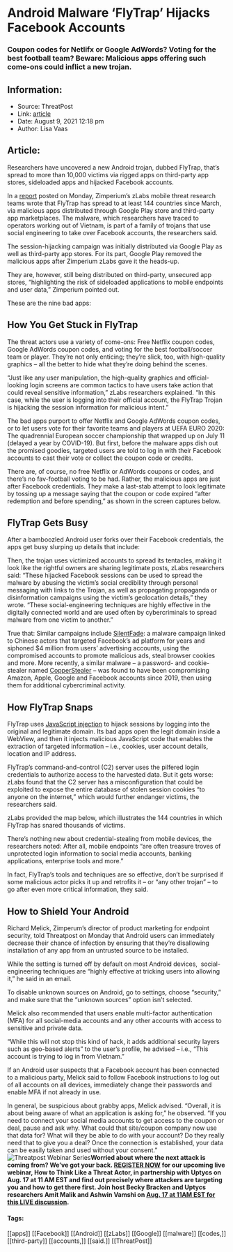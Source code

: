 # Android Malware ‘FlyTrap’ Hijacks Facebook Accounts
### Coupon codes for Netlifx or Google AdWords? Voting for the best football team? Beware: Malicious apps offering such come-ons could inflict a new trojan. 

## Information:
+ Source: ThreatPost
+ Link: [article](https://kasperskycontenthub.com/threatpost-global/?p=168463)
+ Date: August 9, 2021  12:18 pm
+ Author: Lisa Vaas


## Article:
Researchers have uncovered a new Android trojan, dubbed FlyTrap, that’s spread to more than 10,000 victims via rigged apps on third-party app stores, sideloaded apps and hijacked Facebook accounts.


In a [report](https://blog.zimperium.com/flytrap-android-malware-compromises-thousands-of-facebook-accounts/) posted on Monday, Zimperium’s zLabs mobile threat research teams wrote that FlyTrap has spread to at least 144 countries since March, via malicious apps distributed through Google Play store and third-party app marketplaces. The malware, which researchers have traced to operators working out of Vietnam, is part of a family of trojans that use social engineering to take over Facebook accounts, the researchers said.


The session-hijacking campaign was initially distributed via Google Play as well as third-party app stores. For its part, Google Play removed the malicious apps after Zimperium zLabs gave it the heads-up.



They are, however, still being distributed on third-party, unsecured app stores, “highlighting the risk of sideloaded applications to mobile endpoints and user data,” Zimperium pointed out.


These are the nine bad apps:


How You Get Stuck in FlyTrap
----------------------------


The threat actors use a variety of come-ons: Free Netflix coupon codes, Google AdWords coupon codes, and voting for the best football/soccer team or player. They’re not only enticing; they’re slick, too, with high-quality graphics – all the better to hide what they’re doing behind the scenes.


“Just like any user manipulation, the high-quality graphics and official-looking login screens are common tactics to have users take action that could reveal sensitive information,” zLabs researchers explained. “In this case, while the user is logging into their official account, the FlyTrap Trojan is hijacking the session information for malicious intent.”


The bad apps purport to offer Netflix and Google AdWords coupon codes, or to let users vote for their favorite teams and players at UEFA EURO 2020: The quadrennial European soccer championship that wrapped up on July 11 (delayed a year by COVID-19). But first, before the malware apps dish out the promised goodies, targeted users are told to log in with their Facebook accounts to cast their vote or collect the coupon code or credits.


There are, of course, no free Netflix or AdWords coupons or codes, and there’s no fav-football voting to be had. Rather, the malicious apps are just after Facebook credentials. They make a last-stab attempt to look legitimate by tossing up a message saying that the coupon or code expired “after redemption and before spending,” as shown in the screen captures below.


FlyTrap Gets Busy
-----------------


After a bamboozled Android user forks over their Facebook credentials, the apps get busy slurping up details that include:


Then, the trojan uses victimized accounts to spread its tentacles, making it look like the rightful owners are sharing legitimate posts, zLabs researchers said: “These hijacked Facebook sessions can be used to spread the malware by abusing the victim’s social credibility through personal messaging with links to the Trojan, as well as propagating propaganda or disinformation campaigns using the victim’s geolocation details,” they wrote. “These social-engineering techniques are highly effective in the digitally connected world and are used often by cybercriminals to spread malware from one victim to another.”


True that: Similar campaigns include [SilentFade](https://threatpost.com/silentfade-attack-facebook/159780/): a malware campaign linked to Chinese actors that targeted Facebook’s ad platform for years and siphoned $4 million from users’ advertising accounts, using the compromised accounts to promote malicious ads, steal browser cookies and more. More recently, a similar malware – a password- and cookie-stealer named [CopperStealer](https://threatpost.com/copperstealer-hijacks-accounts/164919/) – was found to have been compromising Amazon, Apple, Google and Facebook accounts since 2019, then using them for additional cybercriminal activity.


How FlyTrap Snaps
-----------------


FlyTrap uses [JavaScript injection](https://owasp.org/www-community/attacks/xss/) to hijack sessions by logging into the original and legitimate domain. Its bad apps open the legit domain inside a WebView, and then it injects malicious JavaScript code that enables the extraction of targeted information – i.e., cookies, user account details, location and IP address.


FlyTrap’s command-and-control (C2) server uses the pilfered login credentials to authorize access to the harvested data. But it gets worse: zLabs found that the C2 server has a misconfiguration that could be exploited to expose the entire database of stolen session cookies “to anyone on the internet,” which would further endanger victims, the researchers said.


zLabs provided the map below, which illustrates the 144 countries in which FlyTrap has snared thousands of victims.


There’s nothing new about credential-stealing from mobile devices, the researchers noted: After all, mobile endpoints “are often treasure troves of unprotected login information to social media accounts, banking applications, enterprise tools and more.”


In fact, FlyTrap’s tools and techniques are so effective, don’t be surprised if some malicious actor picks it up and retrofits it – or “any other trojan” – to go after even more critical information, they said.


How to Shield Your Android
--------------------------


Richard Melick, Zimperum’s director of product marketing for endpoint security, told Threatpost on Monday that Android users can immediately decrease their chance of infection by ensuring that they’re disallowing installation of any app from an untrusted source to be installed.


While the setting is turned off by default on most Android devices,  social-engineering techniques are “highly effective at tricking users into allowing it,” he said in an email.


To disable unknown sources on Android, go to settings, choose “security,” and make sure that the “unknown sources” option isn’t selected.


Melick also recommended that users enable multi-factor authentication (MFA) for all social-media accounts and any other accounts with access to sensitive and private data.


“While this will not stop this kind of hack, it adds additional security layers such as geo-based alerts” to the user’s profile, he advised – i.e., “This account is trying to log in from Vietnam.”


If an Android user suspects that a Facebook account has been connected to a malicious party, Melick said to follow Facebook instructions to log out of all accounts on all devices, immediately change their passwords and enable MFA if not already in use.


In general, be suspicious about grabby apps, Melick advised. “Overall, it is about being aware of what an application is asking for,” he observed. “If you need to connect your social media accounts to get access to the coupon or deal, pause and ask why. What could that site/coupon company now use that data for? What will they be able to do with your account? Do they really need that to give you a deal? Once the connection is established, your data can be easily taken and used without your consent.”![Threatpost Webinar Series ](https://media.threatpost.com/wp-content/uploads/sites/103/2021/07/27093135/threatpost-webinar-300x51.jpg)**Worried about where the next attack is coming from? We’ve got your back. [REGISTER NOW](https://threatpost.com/webinars/how-to-think-like-a-threat-actor/?utm_source=ART&utm_medium=ART&utm_campaign=August_Uptycs_Webinar) for our upcoming live webinar, How to Think Like a Threat Actor, in partnership with Uptycs on Aug. 17 at 11 AM EST and find out precisely where attackers are targeting you and how to get there first. Join host Becky Bracken and Uptycs researchers Amit Malik and Ashwin Vamshi on [Aug. 17 at 11AM EST for this LIVE discussion](https://threatpost.com/webinars/how-to-think-like-a-threat-actor/?utm_source=ART&utm_medium=ART&utm_campaign=August_Uptycs_Webinar).**




#### Tags:
[[apps]] [[Facebook]] [[Android]] [[zLabs]] [[Google]] [[malware]] [[codes,]] [[third-party]] [[accounts,]] [[said.]] [[ThreatPost]]
